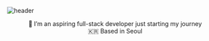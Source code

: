 ![header](https://capsule-render.vercel.app/api?type=waving&color=0:647D87,100:6DA4AA&height=200&section=header&text=Hi,%20I'm%20Dana!&fontColor=FEFBF6&fontSize=90)


<p align=center>🌱 I’m an aspiring full-stack developer just starting my journey</br>
🇰🇷 Based in Seoul</p>
